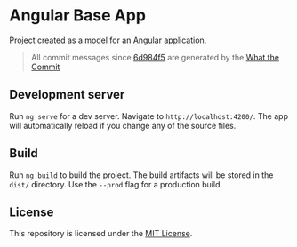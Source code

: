 # Angular Base App
Project created as a model for an Angular application.

> All commit messages since [6d984f5](https://github.com/mvmjacobs/ng-base-app/commit/6d984f5) are generated by the [What the Commit](http://whatthecommit.com)

## Development server
Run `ng serve` for a dev server. Navigate to `http://localhost:4200/`. The app will automatically reload if you change any of the source files.

## Build
Run `ng build` to build the project. The build artifacts will be stored in the `dist/` directory. Use the `--prod` flag for a production build.

## License
This repository is licensed under the [MIT License](https://github.com/mvmjacobs/ng-base-app/blob/master/LICENSE.md).
